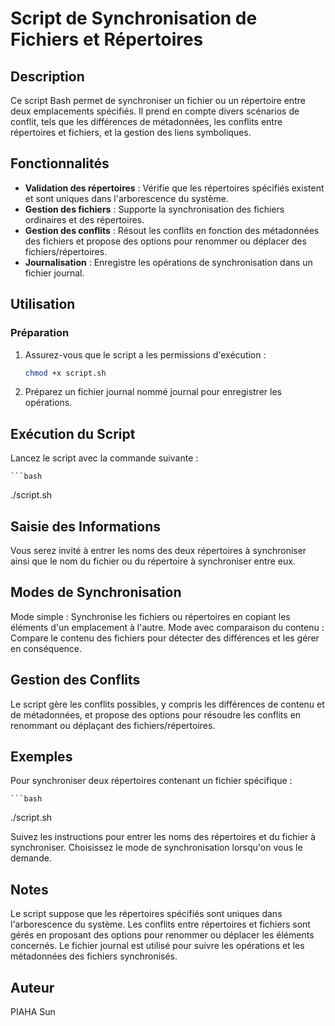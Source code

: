 # Script de Synchronisation de Fichiers et Répertoires

## Description
Ce script Bash permet de synchroniser un fichier ou un répertoire entre deux emplacements spécifiés. Il prend en compte divers scénarios de conflit, tels que les différences de métadonnées, les conflits entre répertoires et fichiers, et la gestion des liens symboliques.

## Fonctionnalités
- **Validation des répertoires** : Vérifie que les répertoires spécifiés existent et sont uniques dans l'arborescence du système.
- **Gestion des fichiers** : Supporte la synchronisation des fichiers ordinaires et des répertoires.
- **Gestion des conflits** : Résout les conflits en fonction des métadonnées des fichiers et propose des options pour renommer ou déplacer des fichiers/répertoires.
- **Journalisation** : Enregistre les opérations de synchronisation dans un fichier journal.

## Utilisation

### Préparation
1. Assurez-vous que le script a les permissions d'exécution :
   ```bash
   chmod +x script.sh
2. Préparez un fichier journal nommé journal pour enregistrer les opérations.
   
## Exécution du Script
Lancez le script avec la commande suivante :

    ```bash
 ./script.sh

## Saisie des Informations
Vous serez invité à entrer les noms des deux répertoires à synchroniser ainsi que le nom du fichier ou du répertoire à synchroniser entre eux.

## Modes de Synchronisation
Mode simple : Synchronise les fichiers ou répertoires en copiant les éléments d'un emplacement à l'autre.
Mode avec comparaison du contenu : Compare le contenu des fichiers pour détecter des différences et les gérer en conséquence.

## Gestion des Conflits
Le script gère les conflits possibles, y compris les différences de contenu et de métadonnées, et propose des options pour résoudre les conflits en renommant ou déplaçant des fichiers/répertoires.

## Exemples
Pour synchroniser deux répertoires contenant un fichier spécifique :

    ```bash
   ./script.sh

Suivez les instructions pour entrer les noms des répertoires et du fichier à synchroniser. Choisissez le mode de synchronisation lorsqu'on vous le demande.

## Notes
Le script suppose que les répertoires spécifiés sont uniques dans l'arborescence du système.
Les conflits entre répertoires et fichiers sont gérés en proposant des options pour renommer ou déplacer les éléments concernés.
Le fichier journal est utilisé pour suivre les opérations et les métadonnées des fichiers synchronisés.

## Auteur
PIAHA Sun
